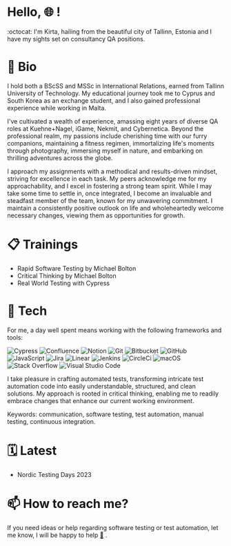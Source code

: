 # Hello, :globe_with_meridians: !

:octocat: I'm Kirta, hailing from the beautiful city of Tallinn, Estonia and I have my sights set on consultancy QA positions.

# :dart: Bio

<p>
I hold both a BScSS and MSSc in International Relations, earned from Tallinn University of Technology. My educational journey took me to Cyprus and South Korea as an exchange student, and I also gained professional experience while working in Malta.

I've cultivated a wealth of experience, amassing eight years of diverse QA roles at Kuehne+Nagel, iGame, Nekmit, and Cybernetica. Beyond the professional realm, my passions include cherishing time with our furry companions, maintaining a fitness regimen, immortalizing life's moments through photography, immersing myself in nature, and embarking on thrilling adventures across the globe.

I approach my assignments with a methodical and results-driven mindset, striving for excellence in each task. My peers acknowledge me for my approachability, and I excel in fostering a strong team spirit. While I may take some time to settle in, once integrated, I become an invaluable and steadfast member of the team, known for my unwavering commitment. I maintain a consistently positive outlook on life and wholeheartedly welcome necessary changes, viewing them as opportunities for growth.

</p>

# 📋 Trainings

* Rapid Software Testing by Michael Bolton
* Critical Thinking by Michael Bolton
* Real World Testing with Cypress

# :rocket: Tech

For me, a day well spent means working with the following frameworks and tools:


<p>
<img alt="Cypress" src="https://img.shields.io/badge/cypress-17202C?logo=cypress&logoColor=white&style=for-the-badge" />
<img alt="Confluence" src="https://img.shields.io/badge/confluence-172B4D?logo=confluence&logoColor=white&style=for-the-badge" />
<img alt="Notion" src="https://img.shields.io/badge/notion-0052CC?logo=notion&logoColor=white&style=for-the-badge" />
<img alt="Git" src="https://img.shields.io/badge/git-F05032?logo=Git&logoColor=white&style=for-the-badge" />
<img alt="Bitbucket" src="https://img.shields.io/badge/bitbucket-0052CC?logo=bitbucket&logoColor=white&style=for-the-badge" />
<img alt="GitHub" src="https://img.shields.io/badge/github-181717?logo=github&logoColor=white&style=for-the-badge" />
<img alt="JavaScript" src="https://img.shields.io/badge/JavaScript-323330?logo=javascript&logoColor=F7DF1E&style=for-the-badge" />
<img alt="Jira" src="https://img.shields.io/badge/jira-0052CC?logo=jira&logoColor=white&style=for-the-badge" />
<img alt="Linear" src="https://img.shields.io/badge/linear-#5E6AD2?logo=linear&logoColor=white&style=for-the-badge" />
<img alt="Jenkins" src="https://img.shields.io/badge/jenkins-181717?logo=jenkins&logoColor=white&style=for-the-badge" />
<img alt="CircleCi" src="https://img.shields.io/badge/circleci-181717?logo=circleci&logoColor=white&style=for-the-badge" />
<img alt="macOS" src="https://img.shields.io/badge/macos-000000?logo=macos&logoColor=white&style=for-the-badge" />
<img alt="Stack Overflow" src="https://img.shields.io/badge/Stack_Overflow-F58025?logo=stack-overflow&logoColor=white&style=for-the-badge" />
<img alt="Visual Studio Code" src="https://img.shields.io/badge/Visual_Studio_Code-007ACC?logo=visual-studio-code&logoColor=white&style=for-the-badge" />
</p>

I take pleasure in crafting automated tests, transforming intricate test automation code into easily understandable, structured, and clean solutions. My approach is rooted in critical thinking, enabling me to readily embrace changes that enhance our current working environment.

Keywords: communication, software testing, test automation, manual testing, continuous integration.

# 🗓 Latest

* Nordic Testing Days 2023

# :mailbox: How to reach me?

If you need ideas or help regarding software testing or test automation, let me know, I will be happy to help <a href="mailto:kirtalindakarits@icloud.com">:email:</a> .
